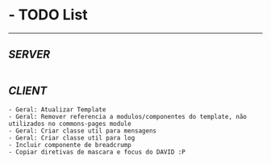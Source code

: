# - TODO List
---
## *SERVER*
```

```
## *CLIENT*
```
- Geral: Atualizar Template
- Geral: Remover referencia a modulos/componentes do template, não utilizados no commons-pages module
- Geral: Criar classe util para mensagens
- Geral: Criar classe util para log
- Incluir componente de breadcrump
- Copiar diretivas de mascara e focus do DAVID :P
```